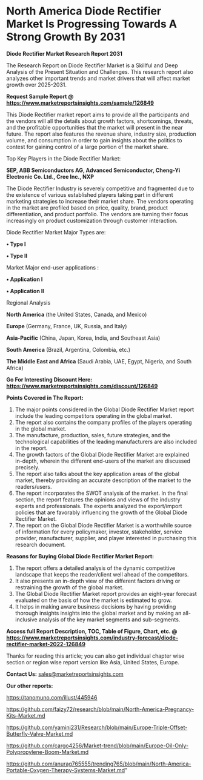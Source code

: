 # North America Diode Rectifier Market Is Progressing Towards A Strong Growth By 2031

<strong>Diode Rectifier Market Research Report 2031</strong>

The Research Report on Diode Rectifier Market is a Skillful and Deep Analysis of the Present Situation and Challenges. This research report also analyzes other important trends and market drivers that will affect market growth over 2025-2031.

<strong>Request Sample Report @ <a href=https://www.marketreportsinsights.com/sample/126849>https://www.marketreportsinsights.com/sample/126849</a></strong>

This Diode Rectifier market report aims to provide all the participants and the vendors will all the details about growth factors, shortcomings, threats, and the profitable opportunities that the market will present in the near future. The report also features the revenue share, industry size, production volume, and consumption in order to gain insights about the politics to contest for gaining control of a large portion of the market share.

Top Key Players in the Diode Rectifier Market:

<strong>SEP, ABB Semiconductors AG, Advanced Semiconductor, Cheng-Yi Electronic Co. Ltd., Cree Inc., NXP</strong>

The Diode Rectifier Industry is severely competitive and fragmented due to the existence of various established players taking part in different marketing strategies to increase their market share. The vendors operating in the market are profiled based on price, quality, brand, product differentiation, and product portfolio. The vendors are turning their focus increasingly on product customization through customer interaction.

Diode Rectifier Market Major Types are:

<strong>• Type I

• Type II</strong>

Market Major end-user applications :

<strong>• Application I

• Application II</strong>

Regional Analysis

</u><strong><b>North America</b></strong> (the United States, Canada, and Mexico)

<strong><b>Europe </b></strong>(Germany, France, UK, Russia, and Italy)

<strong><b>Asia-Pacific</b></strong> (China, Japan, Korea, India, and Southeast Asia)

<strong><b>South America</b></strong> (Brazil, Argentina, Colombia, etc.)

<strong><b>The Middle East and Africa</b></strong> (Saudi Arabia, UAE, Egypt, Nigeria, and South Africa)

<strong>Go For Interesting Discount Here: <a href=https://www.marketreportsinsights.com/discount/126849>https://www.marketreportsinsights.com/discount/126849</a></strong>

<strong>Points Covered in The Report:</strong>
<ol>
  <li>The major points considered in the Global Diode Rectifier Market report include the leading competitors operating in the global market.</li>
  <li>The report also contains the company profiles of the players operating in the global market.</li>
  <li>The manufacture, production, sales, future strategies, and the technological capabilities of the leading manufacturers are also included in the report.</li>
  <li>The growth factors of the Global Diode Rectifier Market are explained in-depth, wherein the different end-users of the market are discussed precisely.</li>
  <li>The report also talks about the key application areas of the global market, thereby providing an accurate description of the market to the readers/users.</li>
  <li>The report incorporates the SWOT analysis of the market. In the final section, the report features the opinions and views of the industry experts and professionals. The experts analyzed the export/import policies that are favorably influencing the growth of the Global Diode Rectifier Market.</li>
  <li>The report on the Global Diode Rectifier Market is a worthwhile source of information for every policymaker, investor, stakeholder, service provider, manufacturer, supplier, and player interested in purchasing this research document.</li>
</ol>
<strong>Reasons for Buying Global Diode Rectifier Market Report:</strong>

<ol>
  <li>The report offers a detailed analysis of the dynamic competitive landscape that keeps the reader/client well ahead of the competitors.</li>
  <li>It also presents an in-depth view of the different factors driving or restraining the growth of the global market.</li>
  <li>The Global Diode Rectifier Market report provides an eight-year forecast evaluated on the basis of how the market is estimated to grow.</li>
  <li>It helps in making aware business decisions by having providing thorough insights insights into the global market and by making an all-inclusive analysis of the key market segments and sub-segments.</li>
</ol>
<strong>Access full Report Description, TOC, Table of Figure, Chart, etc. @ <a href=https://www.marketreportsinsights.com/industry-forecast/diode-rectifier-market-2022-126849>https://www.marketreportsinsights.com/industry-forecast/diode-rectifier-market-2022-126849</a></strong>


Thanks for reading this article; you can also get individual chapter wise section or region wise report version like Asia, United States, Europe.

<strong>Contact Us:</strong>
sales@marketreportsinsights.com

<strong>Our other reports:</strong>

<a href=https://tanomuno.com/illust/445946>https://tanomuno.com/illust/445946</a>

<a href=https://github.com/faizy72/research/blob/main/North-America-Pregnancy-Kits-Market.md>https://github.com/faizy72/research/blob/main/North-America-Pregnancy-Kits-Market.md</a>

<a href=https://github.com/yamini231/Research/blob/main/Europe-Triple-Offset-Butterfly-Valve-Market.md>https://github.com/yamini231/Research/blob/main/Europe-Triple-Offset-Butterfly-Valve-Market.md</a>

<a href=https://github.com/cargo4256/Market-trend/blob/main/Europe-Oil-Only-Polypropylene-Boom-Market.md>https://github.com/cargo4256/Market-trend/blob/main/Europe-Oil-Only-Polypropylene-Boom-Market.md</a>

<a href=https://github.com/anurag765555/trending765/blob/main/North-America-Portable-Oxygen-Therapy-Systems-Market.md>https://github.com/anurag765555/trending765/blob/main/North-America-Portable-Oxygen-Therapy-Systems-Market.md</a>"
